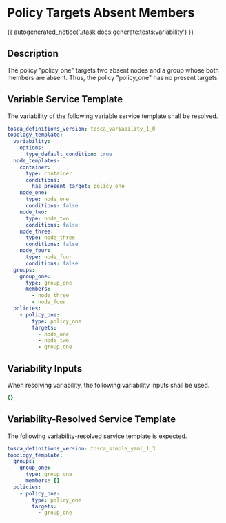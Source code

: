 # Policy Targets Absent Members

{{ autogenerated_notice('./task docs:generate:tests:variability') }}

## Description

The policy "policy_one" targets two absent nodes and a group whose both members are absent. Thus, the policy "policy_one" has no present targets.

## Variable Service Template

The variability of the following variable service template shall be resolved.

```yaml linenums="1"
tosca_definitions_version: tosca_variability_1_0
topology_template:
  variability:
    options:
      type_default_condition: true
  node_templates:
    container:
      type: container
      conditions:
        has_present_target: policy_one
    node_one:
      type: node_one
      conditions: false
    node_two:
      type: node_two
      conditions: false
    node_three:
      type: node_three
      conditions: false
    node_four:
      type: node_four
      conditions: false
  groups:
    group_one:
      type: group_one
      members:
        - node_three
        - node_four
  policies:
    - policy_one:
        type: policy_one
        targets:
          - node_one
          - node_two
          - group_one
```

## Variability Inputs

When resolving variability, the following variability inputs shall be used.

```yaml linenums="1"
{}
```



## Variability-Resolved Service Template

The following variability-resolved service template is expected.

```yaml linenums="1"
tosca_definitions_version: tosca_simple_yaml_1_3
topology_template:
  groups:
    group_one:
      type: group_one
      members: []
  policies:
    - policy_one:
        type: policy_one
        targets:
          - group_one
```

